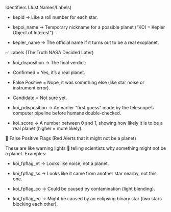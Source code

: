 Identifiers (Just Names/Labels)

- kepid → Like a roll number for each star.

- kepoi_name → Temporary nickname for a possible planet (“KOI = Kepler Object of Interest”).

- kepler_name → The official name if it turns out to be a real exoplanet.

✅ Labels (The Truth NASA Decided Later)

- koi_disposition → The final verdict:

- Confirmed = Yes, it’s a real planet.

- False Positive = Nope, it was something else (like star noise or instrument error).

- Candidate = Not sure yet.

- koi_pdisposition → An earlier “first guess” made by the telescope’s computer pipeline before humans double-checked.

- koi_score → A number between 0 and 1, showing how likely it is to be a real planet (higher = more likely).

🚩 False Positive Flags (Red Alerts that it might not be a planet)

These are like warning lights 🚨 telling scientists why something might not be a planet. Examples:

- koi_fpflag_nt → Looks like noise, not a planet.

- koi_fpflag_ss → Looks like it came from another star nearby, not this one.

- koi_fpflag_co → Could be caused by contamination (light blending).


- koi_fpflag_ec → Might be caused by an eclipsing binary star (two stars blocking each other).
